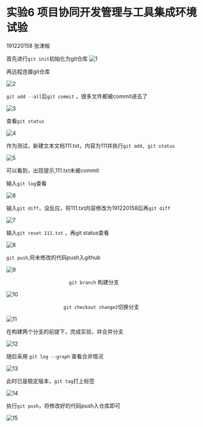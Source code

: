 # 实验6 项目协同开发管理与工具集成环境试验

191220158 张津榕

首先进行`git init`初始化为git仓库    ![1](ref/1.png)

  

再远程连接git仓库  

![2](ref/2.png)

`git add --all`后`git commit` ，很多文件都被commit进去了   

![3](ref/3.png)

查看`git status `   

![4](ref/4.png)



  作为测试，新建文本文档111.txt，内容为111并执行`git add, git status `    

![5](ref/5.png)  

可以看到，出现提示,111.txt未被commit  



输入`git log`查看  

![6](ref/6.png)

输入`git diff`，没反应，将111.txt内容修改为191220158后再`git diff ` 

![7](ref/7.png)

输入`git reset 111.txt` ，再git status查看  

![8](ref/8.png)

  

`git push`,将未修改的代码push入github  

![9](ref/9.png)



`                       git branch` 构建分支  

![10](ref/10.png)

  

`                     git checkout change2`切换分支  

![11](ref/11.png)

  

在构建两个分支的前提下，完成实验，并合并分支  

![12](ref/12.png)

  

随后采用 `git log --graph` 查看合并情况  

![13](ref/13.png)

  

此时已是稳定版本，`git tag`打上标签  

![14](ref/14.png)

  

执行`git push`，将修改好的代码push入仓库即可  

![15](ref/15.png)